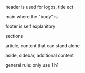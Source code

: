 header is used for logos, title ect

main where the "body" is

footer is self explanitory

sections

article, content that can stand alone

aside, sidebar, additional content




general rule: only use 1 h1